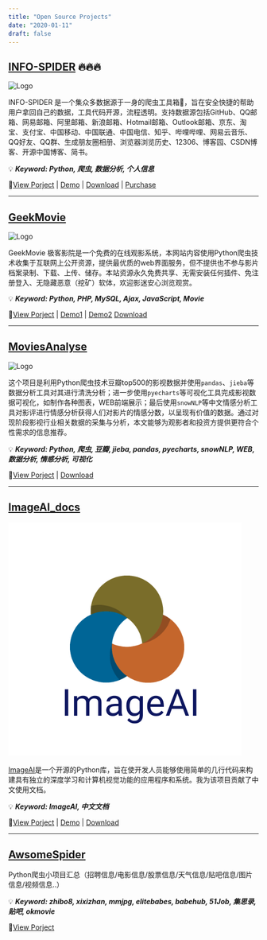 ```yaml
---
title: "Open Source Projects"
date: "2020-01-11" 
draft: false
---
```


## [INFO-SPIDER](https://github.com/kangvcar/InfoSpider) 🔥🔥🔥

![Logo](https://i.loli.net/2020/10/20/SKOdFZpVYo4LvgT.png)

INFO-SPIDER 是一个集众多数据源于一身的爬虫工具箱🧰，旨在安全快捷的帮助用户拿回自己的数据，工具代码开源，流程透明。支持数据源包括GitHub、QQ邮箱、网易邮箱、阿里邮箱、新浪邮箱、Hotmail邮箱、Outlook邮箱、京东、淘宝、支付宝、中国移动、中国联通、中国电信、知乎、哔哩哔哩、网易云音乐、QQ好友、QQ群、生成朋友圈相册、浏览器浏览历史、12306、博客园、CSDN博客、开源中国博客、简书。

💡 ***Keyword: Python, 爬虫, 数据分析, 个人信息***

🔗[View Porject](https://github.com/kangvcar/InfoSpider) | [Demo](https://infospider.vercel.app/) | [Download](https://github.com/kangvcar/InfoSpider/archive/v1.0.zip) | [Purchase](https://mianbaoduo.com/o/bread/aZiTlJo=)

-----

## [GeekMovie](https://github.com/kangvcar/GeekMovie)

![Logo](https://i.loli.net/2020/11/06/5o8P7CRltKpGjD3.png)

GeekMovie 极客影院是一个免费的在线观影系统，本网站内容使用Python爬虫技术收集于互联网上公开资源，提供最优质的web界面服务，但不提供也不参与影片档案录制、下载、上传、储存。本站资源永久免费共享、无需安装任何插件、免注册登入、无隐藏恶意（挖矿）软体，欢迎影迷安心浏览观赏。

💡 ***Keyword: Python, PHP, MySQL, Ajax, JavaScript, Movie***

🔗[View Porject](https://github.com/kangvcar/GeekMovie) | [Demo1](http://geek.freevar.com/) | [Demo2](http://geek.freevar.com/admin) [Download](https://github.com/kangvcar/GeekMovie/releases/download/v5.0/jikeMovie-v5.0.zip)

-----

## [MoviesAnalyse](https://github.com/kangvcar/MoviesAnalyse)

![Logo](https://i.loli.net/2020/11/06/dxXmA9SVrY8uCo2.png)

这个项目是利用Python爬虫技术豆瓣top500的影视数据并使用`pandas`、`jieba`等数据分析工具对其进行清洗分析；进一步使用`pyecharts`等可视化工具完成影视数据可视化，如制作各种图表，WEB前端展示；最后使用`snowNLP`等中文情感分析工具对影评进行情感分析获得人们对影片的情感分数，以呈现有价值的数据。通过对现阶段影视行业相关数据的采集与分析，本文能够为观影者和投资方提供更符合个性需求的信息推荐。

💡 ***Keyword: Python, 爬虫, 豆瓣, jieba, pandas, pyecharts, snowNLP, WEB, 数据分析, 情感分析, 可视化***

🔗[View Porject](https://github.com/kangvcar/MoviesAnalyse) | [Download](https://github.com/kangvcar/MoviesAnalyse/archive/1.0.zip)

-----

## [ImageAI_docs](http://imageai-cn.rtfd.io/)

![Logo](https://github.com/OlafenwaMoses/ImageAI/raw/master/logo1.png)

[ImageAI](https://github.com/OlafenwaMoses/ImageAI)是一个开源的Python库，旨在使开发人员能够使用简单的几行代码来构建具有独立的深度学习和计算机视觉功能的应用程序和系统。我为该项目贡献了中文使用文档。

💡 ***Keyword: ImageAI, 中文文档***

🔗[View Porject](https://github.com/kangvcar/ImageAI_docs) | [Demo](http://imageai-cn.rtfd.io) | [Download](http://imageai-cn.rtfd.io)

-----

## [AwsomeSpider](https://github.com/kangvcar/AwsomeSpider)

Python爬虫小项目汇总（招聘信息/电影信息/股票信息/天气信息/贴吧信息/图片信息/视频信息..）

💡 ***Keyword: zhibo8, xixizhan, mmjpg, elitebabes, babehub, 51Job, 集思录, 贴吧, okmovie***

🔗[View Porject](https://github.com/kangvcar/AwsomeSpider)